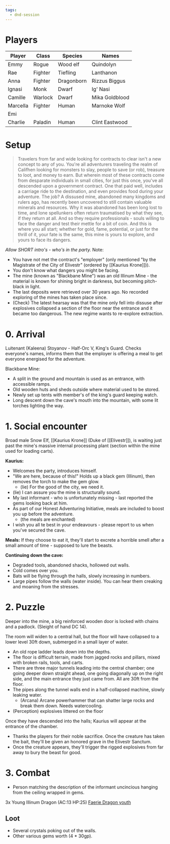 ```yaml
---
tags:
  - dnd-session
---
```

# Players

| Player   | Class   | Species    | Names          |
| -------- | ------- | ---------- | -------------- |
| Emmy     | Rogue   | Wood elf   | Quindolyn      |
| Rae      | Fighter | Tiefling   | Lanthanon      |
| Anna     | Fighter | Dragonborn | Rizzus Biggus  |
| Ignasi   | Monk    | Dwarf      | Ig' Nasi       |
| Camille  | Warlock | Dwarf      | Mika Goldblood |
| Marcella | Fighter | Human      | Marnoke Wolf   |
| Emi      |         |            |                |
| Charlie  | Paladin | Human      | Clint Eastwood |
# Setup
> Travelers from far and wide looking for contracts to clear isn't a new concept to any of you. You're all adventurers traveling the realm of Califhen looking for monsters to slay, people to save (or rob), treasure to loot, and money to earn. But wherein most of these contracts come from desparate individuals in small cities, for just this once, you've all descended upon a government contract. One that paid well, includes a carriage ride to the destination, and even provides food during your adventure. The job? A dissused mine, abandoned many kingdoms and rulers ago, has recently been uncovered to still contain valuable minerals and resources. Why it was abandoned has been long lost to time, and lone spellunkers often return traumatised by what they see, if they return at all. And so they require professionals - souls willing to face the danger and test their mettle for a bit of coin. And this is where you all start; whether for gold, fame, potential, or just for the thrill of it, your fate is the same, this mine is yours to explore, and yours to face its dangers.

*Allow SHORT intro's - who's in the party.*
Note:
- You have not met the contract's "employer" (only mentioned "by the Magistrate of the City of Elivestr" (ordered by [[Kaurius Krone]])).
- You don't know what dangers you might be facing.
- The mine (known as "Blackbane Mine") was an old Illinum Mine - the material is known for shining bright in darkness, but becoming pitch-black in light.
- The last deposits were retrieved over 30 years ago. No recorded exploring of the mines has taken place since.
- (Check) The latest hearsay was that the mine only fell into dissuse after explosives collapsed a section of the floor near the entrance and it became too dangerous. The new regime wants to re-explore extraction.
# 0. Arrival
Luitenant (Kaleena) Stoyanov - Half-Orc V, King's Guard. Checks everyone's names, informs them that the employer is offering a meal to get everyone energised for the adventure. 

Blackbane Mine:
- A split in the ground and mountain is used as an entrance, with accessible ramps.
- Old wooden huts and sheds outside where material used to be stored.
- Newly set up tents with member's of the king's guard keeping watch.
- Long descent down the cave's mouth into the mountain, with some lit torches lighting the way.
# 1. Social encounter
Broad male Snow Elf, [[Kaurius Krone]] (Duke of [[Elivestr]]), is waiting just past the mine's massive internal processing plant (section within the mine used for loading carts).

**Kaurius:**
- Welcomes the party, introduces himself.
- "We are here, because of this!" Holds up a black gem (Illinum), then removes the torch to make the gem glow.
	- (lie) For the good of the city, we need it.
- (lie) I can assure you the mine is structurally sound.
- My last informant - who is unfortunately missing - last reported the gems looking back at him.
- As part of our Honest Adventuring Initiative, meals are included to boost you up before the adventure.
	- (the meals are enchanted)
- I wish you all te best in your endeavours - please report to us when you've secured the cave.

**Meals:** If they choose to eat it, they'll start to excrete a horrible smell after a small amount of time - supposed to lure the beasts.

**Continuing down the cave:** 
- Degraded tools, abandoned shacks, hollowed out walls.
- Cold comes over you.
- Bats will be flying through the halls, slowly increasing in numbers.
- Large pipes follow the walls (water inside). You can hear them creaking and moaning from the stresses.
# 2. Puzzle
Deeper into the mine, a big reinforced wooden door is locked with chains and a padlock. (Sleight of hand DC 14).

The room will widen to a central hall, but the floor will have collapsed to a lower level 30ft down, submerged in a small layer of water.
- An old rope ladder leads down into the depths. 
- The floor is difficult terrain, made from jagged rocks and pillars, mixed with broken rails, tools, and carts.
- There are three major tunnels leading into the central chamber; one going deeper down straight ahead, one going diagonally up on the right side, and the main entrance they just came from. All are 30ft from the floor.
- The pipes along the tunnel walls end in a half-collapsed machine, slowly leaking water.
	- (Arcana) Arcane powerhammer that can shatter large rocks and break them down. Needs watercooling.
- (Perception) explosives littered on the floor

Once they have descended into the halls; Kaurius will appear at the entrance of the chamber.
- Thanks the players for their noble sacrifice. Once the creature has taken the bait, they'll be given an honored grave in the Elivestr Sanctum.
- Once the creature appears, they'll trigger the rigged explosives from far away to bury the beast for good.
# 3. Combat
- Person matching the description of the informant uncincious hanging from the ceiling wrapped in gems. 

3x Young Illinum Dragon (AC:13 HP:25) [Faerie Dragon youth](https://www.dndbeyond.com/monsters/5194992-faerie-dragon-youth)
## Loot
- Several crystals poking out of the walls. 
- Other various gems worth (4 * 30gp).